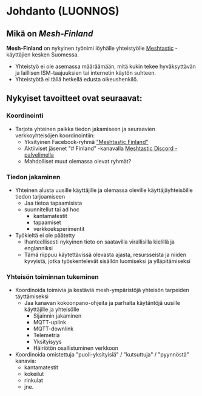 # Johdanto (LUONNOS)

## Mikä on *Mesh-Finland*

**Mesh-Finland** on nykyinen työnimi löyhälle yhteistyölle [Meshtastic](https://meshtastic.org/docs/introduction/) -käyttäjien kesken Suomessa.

* Yhteistyö ei ole asemassa määräämään, mitä kukin tekee hyväksyttävän ja laillisen ISM-taajuuksien tai internetin käytön suhteen.
* Yhteistyötä ei tällä hetkellä edusta oikeushenkilö.

## Nykyiset tavoitteet ovat seuraavat:

### Koordinointi

* Tarjota yhteinen paikka tiedon jakamiseen ja seuraavien verkkoyhteisöjen koordinointiin:
  * Yksityinen Facebook-ryhmä ["Meshtastic Finland"](https://www.facebook.com/groups/414988777858703/permalink/469839825706931)
  * Aktiiviset jäsenet "# Finland" -kanavalla [Meshtastic Discord -palvelimella](https://discord.com/invite/ktMAKGBnBs)
  * Mahdolliset muut olemassa olevat ryhmät?

### Tiedon jakaminen

* Yhteinen alusta uusille käyttäjille ja olemassa oleville käyttäjäyhteisöille tiedon tarjoamiseen
  * Jaa tietoa tapaamisista
  * suunnitellut tai ad hoc
    * kantamatestit
    * tapaamiset
    * verkkoeksperimentit
* Työkieltä ei ole päätetty
  * Ihanteellisesti nykyinen tieto on saatavilla virallisilla kielillä ja englanniksi
  * Tämä riippuu käytettävissä olevasta ajasta, resursseista ja niiden kyvyistä, jotka työskentelevät sisällön luomiseksi ja ylläpitämiseksi

### Yhteisön toiminnan tukeminen

* Koordinoida toimivia ja kestäviä mesh-ympäristöjä yhteisön tarpeiden täyttämiseksi
  * Jaa kanavan kokoonpano-ohjeita ja parhaita käytäntöjä uusille käyttäjille ja yhteisölle
    * Sijainnin jakaminen
    * MQTT-uplink
    * MQTT-downlink
    * Telemetria
    * Yksityisyys
    * Häiriötön osallistuminen verkkoon
* Koordinoida omistettuja "puoli-yksityisiä" / "kutsuttuja" / "pyynnöstä" kanavia:
  * kantamatestit
  * kokeilut
  * rinkulat
  * jne.
